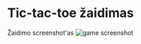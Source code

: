 # Tic-tac-toe žaidimas

Žaidimo screenshot'as
![game screenshot](https://github.com/dom404/tictactoe/screenshot.png?raw=true "Game won by Player1")